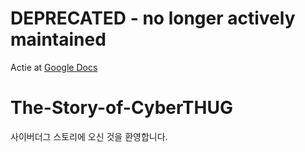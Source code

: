 # **DEPRECATED** - no longer actively maintained

Actie at [Google Docs](https://docs.google.com/document/d/1q60uwHXJsbN2q2fMCm3nL2_bM0UnxYqHk_JWB3BG9OI/edit?usp=sharing)

# The-Story-of-CyberTHUG

사이버더그 스토리에 오신 것을 환영합니다.
